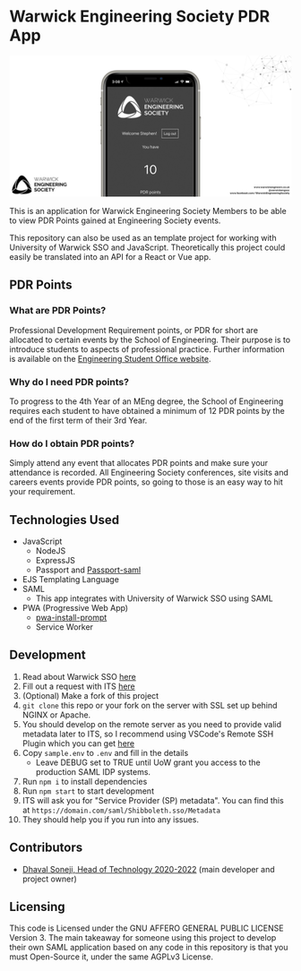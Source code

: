 # Warwick Engineering Society PDR App

![](/public/img/open-graph.png)

This is an application for Warwick Engineering Society Members to be able to view PDR Points gained at Engineering Society events.

This repository can also be used as an template project for working with University of Warwick SSO and JavaScript. Theoretically this project could easily be translated into an API for a React or Vue app.

<!-- ## Screenshots

<!-- prettier-ignore 
| | | |
|:--:|:--:|:--:|
|<img width="2000" src="screenshots/1.png">|<img width="2000" src="screenshots/2.png">|<img width="2000" src="screenshots/3.png">|
-->

## PDR Points

### What are PDR Points?

Professional Development Requirement points, or PDR for short are allocated to certain events by the School of Engineering. Their purpose is to introduce students to aspects of professional practice. Further information is available on the [Engineering Student Office website](https://warwick.ac.uk/fac/sci/eng/eso/undergraduate_students/c-admin/pdr). 

### Why do I need PDR points?

To progress to the 4th Year of an MEng degree, the School of Engineering requires each student to have obtained a minimum of 12 PDR points by the end of the first term of their 3rd Year.

### How do I obtain PDR points?

Simply attend any event that allocates PDR points and make sure your attendance is recorded. All Engineering Society conferences, site visits and careers events provide PDR points, so going to those is an easy way to hit your requirement. 

## Technologies Used

-   JavaScript
    -   NodeJS
    -   ExpressJS
    -   Passport and [Passport-saml](https://github.com/node-saml/passport-saml)
-   EJS Templating Language
-   SAML
    -   This app integrates with University of Warwick SSO using SAML
-   PWA (Progressive Web App)
    -   [pwa-install-prompt](https://github.com/JacobDB/pwa-install-prompt)
    -   Service Worker

## Development

1. Read about Warwick SSO [here](https://warwick.ac.uk/services/its/servicessupport/web/sign-on/development/)
1. Fill out a request with ITS [here](https://warwick.ac.uk/services/its/servicessupport/web/sign-on/development/newservice/)
1. (Optional) Make a fork of this project
1. `git clone` this repo or your fork on the server with SSL set up behind NGINX or Apache.
1. You should develop on the remote server as you need to provide valid metadata later to ITS, so I recommend using VSCode's Remote SSH Plugin which you can get [here](https://marketplace.visualstudio.com/items?itemName=ms-vscode-remote.remote-ssh)
1. Copy `sample.env` to `.env` and fill in the details
    - Leave DEBUG set to TRUE until UoW grant you access to the production SAML IDP systems.
1. Run `npm i` to install dependencies
1. Run `npm start` to start development
1. ITS will ask you for "Service Provider (SP) metadata". You can find this at `https://domain.com/saml/Shibboleth.sso/Metadata`
1. They should help you if you run into any issues.

## Contributors
<!-- If you wanted to be added here please submit a Pull Request -->

- [Dhaval Soneji, Head of Technology 2020-2022](https://github.com/soneji) (main developer and project owner)

## Licensing

This code is Licensed under the GNU AFFERO GENERAL PUBLIC LICENSE Version 3. The main takeaway for someone using this project to develop their own SAML application based on any code in this repository is that you must Open-Source it, under the same AGPLv3 License. 
